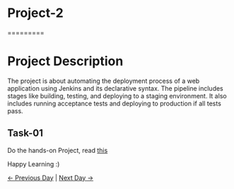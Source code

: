 # Project-2

=========

# Project Description

The project is about automating the deployment process of a web application using Jenkins and its declarative syntax. The pipeline includes stages like building, testing, and deploying to a staging environment. It also includes running acceptance tests and deploying to production if all tests pass.

## Task-01

Do the hands-on Project, read [this](https://www.linkedin.com/posts/chetanrakhra_devops-project-share-activity-7014971330496212992-6Q2m?utm_source=share&utm_medium=member_desktop)

Happy Learning :)

[← Previous Day](../day80/tasks.md) | [Next Day →](../day82/tasks.md)
